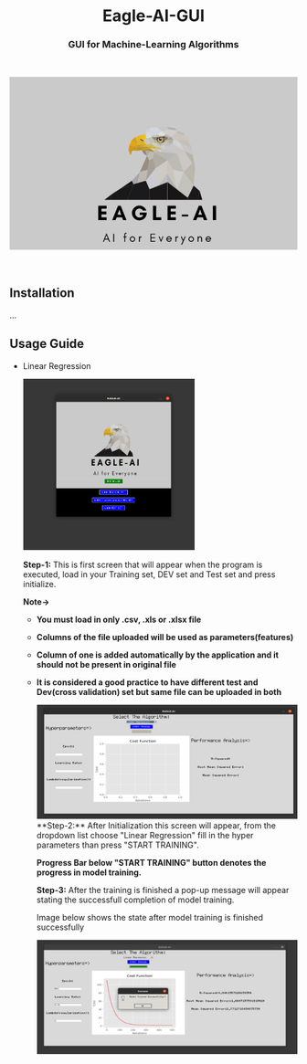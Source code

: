 </p>
<h1 align="center">
  Eagle-AI-GUI
</h1>
 <h3 align="center">
  GUI for Machine-Learning Algorithms
</h3>
 
</p>
<br>
<p align="center">
  <a>
    <img src="./eagle2.png"/>
  </a>
  </p>
<br>
  
## Installation
  ...
## Usage Guide
* Linear Regression

  <a>
    <img src="./img/1.png" width="300" height ="300"/>
  </a>
  
  **Step-1:** This is first screen that will appear when the program is executed, load in your Training set, DEV set and Test set and press initialize.
  
  **Note->**
  * **You must load in only .csv, .xls or .xlsx file** 
  * **Columns of the file uploaded will be used as parameters(features)**
  * **Column of one is added automatically by the application and it should not be present in original file**
  * **It is considered a good practice to have different test and Dev(cross validation) set but same file can be uploaded in both**
    <br>
    
    <a>
    <img src="./img/3.png" width="500" height ="200"/>
    </a>
    <br>
    **Step-2:** After Initialization this screen will appear, from the dropdown list choose "Linear Regression" fill in the hyper parameters than
      press "START TRAINING".
    
    **Progress Bar below "START TRAINING" button denotes the progress in model training.**
    
    **Step-3:** After the training is finished a pop-up message will appear stating the successfull completion of model training. 
    
    Image below shows the state after model training is finished successfully
    
    <a>
    <img src="./img/2.png" width="500" height ="200"/>
    </a>
  
